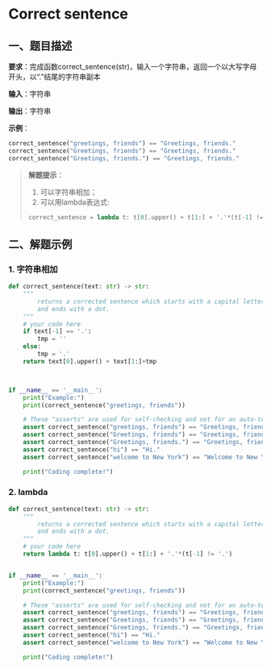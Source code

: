 # Correct sentence

## 一、题目描述

**要求**：完成函数correct_sentence(str)，输入一个字符串，返回一个以大写字母开头，以“.”结尾的字符串副本

**输入**：字符串

**输出**：字符串

**示例**：

```python
correct_sentence("greetings, friends") == "Greetings, friends."
correct_sentence("Greetings, friends") == "Greetings, friends."
correct_sentence("Greetings, friends.") == "Greetings, friends."
```

> **解题提示**：
>
> 1. 可以字符串相加；
> 2. 可以用lambda表达式:
>
> ```python
> correct_sentence = lambda t: t[0].upper() + t[1:] + '.'*(t[-1] != '.')
> ```
>


## 二、解题示例
### 1. 字符串相加
```python
def correct_sentence(text: str) -> str:
    """
        returns a corrected sentence which starts with a capital letter
        and ends with a dot.
    """
    # your code here
    if text[-1] == '.':
        tmp = ''
    else:
        tmp = '.'
    return text[0].upper() + text[1:]+tmp



if __name__ == '__main__':
    print("Example:")
    print(correct_sentence("greetings, friends"))

    # These "asserts" are used for self-checking and not for an auto-testing
    assert correct_sentence("greetings, friends") == "Greetings, friends."
    assert correct_sentence("Greetings, friends") == "Greetings, friends."
    assert correct_sentence("Greetings, friends.") == "Greetings, friends."
    assert correct_sentence("hi") == "Hi."
    assert correct_sentence("welcome to New York") == "Welcome to New York."

    print("Coding complete!")
```

### 2. lambda
```python
def correct_sentence(text: str) -> str:
    """
        returns a corrected sentence which starts with a capital letter
        and ends with a dot.
    """
    # your code here
    return lambda t: t[0].upper() + t[1:] + '.'*(t[-1] != '.')


if __name__ == '__main__':
    print("Example:")
    print(correct_sentence("greetings, friends"))

    # These "asserts" are used for self-checking and not for an auto-testing
    assert correct_sentence("greetings, friends") == "Greetings, friends."
    assert correct_sentence("Greetings, friends") == "Greetings, friends."
    assert correct_sentence("Greetings, friends.") == "Greetings, friends."
    assert correct_sentence("hi") == "Hi."
    assert correct_sentence("welcome to New York") == "Welcome to New York."

    print("Coding complete!")
```

